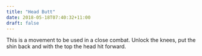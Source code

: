 ```yaml
---
title: "Head Butt"
date: 2018-05-18T07:40:32+11:00
draft: false
---
```



This is a movement to be used in a close combat. Unlock the knees, put the shin back and with the top the head hit forward.
